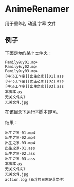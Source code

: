 # AnimeRenamer
用于重命名 动漫/字幕 文件

## 例子
下面是你的某个文件夹：
```
FamilyGuy01.mp4
FamilyGuy02.mp4
FamilyGuy03.mp4
[牛马工作室][出生之家][01].ass
[牛马工作室][出生之家][02].ass
[牛马工作室][出生之家][03].ass
本脚本.py
无关文件夹1
无关文件.jpg
```
在该目录下运行本脚本即可。

结果：
```
出生之家-01.mp4
出生之家-02.mp4
出生之家-03.mp4
出生之家-01.ass
出生之家-02.ass
出生之家-03.ass
本脚本.py
无关文件夹1
无关文件.jpg
action.log（新增的日志记录文件）
```
